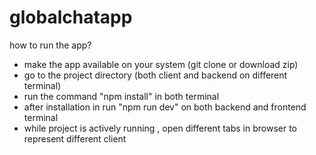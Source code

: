 # globalchatapp
how to run the app? 
- make the app available on your system (git clone or download zip)
- go to the project directory (both client and backend on different terminal)
- run the command "npm install" in both terminal
- after installation in run "npm run dev" on both backend and frontend terminal
- while project is actively running , open different tabs in browser to represent different client

